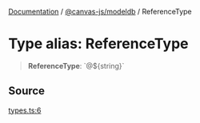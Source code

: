 [Documentation](../../../index.md) / [@canvas-js/modeldb](../index.md) / ReferenceType

# Type alias: ReferenceType

> **ReferenceType**: \`@${string}\`

## Source

[types.ts:6](https://github.com/canvasxyz/canvas/blob/4c6b729f/packages/modeldb/src/types.ts#L6)
